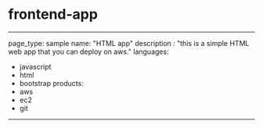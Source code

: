# frontend-app
---
page_type: sample
name: "HTML app"
description : "this is a simple HTML web app that you can deploy on aws."
languages: 
- javascript
- html
- bootstrap
products:
- aws
- ec2
- git
---	
